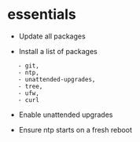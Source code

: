 # essentials

* Update all packages

* Install a list of packages



 ```
    - git, 
    - ntp, 
    - unattended-upgrades, 
    - tree, 
    - ufw, 
    - curl
```
* Enable unattended upgrades


* Ensure ntp starts on a fresh reboot
